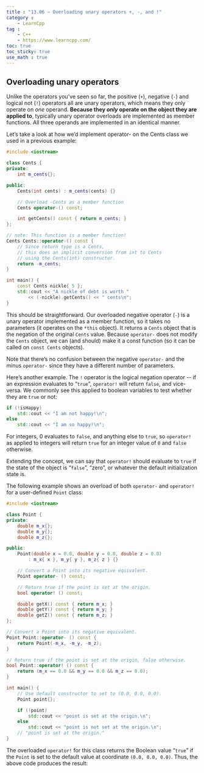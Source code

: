 ```yaml
---
title : "13.06 — Overloading unary operators +, -, and !"
category :
    - LearnCpp
tag : 
    - C++
    - https://www.learncpp.com/
toc: true  
toc_sticky: true 
use_math : true
---
```



## Overloading unary operators

Unlike the operators you’ve seen so far, the positive (`+`), negative (`-`) and logical not (`!`) operators all are unary operators, which means they only operate on *one* operand. **Because they *only* operate on the object they are applied to**, typically unary operator overloads are implemented as member functions. All three operands are implemented in an identical manner.

Let’s take a look at how we’d implement operator- on the Cents class we used in a previous example:

```c++
#include <iostream>

class Cents {
private:
    int m_cents{};

public:
    Cents(int cents) : m_cents(cents) {}

    // Overload -Cents as a member function
    Cents operator-() const;

    int getCents() const { return m_cents; }
};

// note: This function is a member function!
Cents Cents::operator-() const {
    // Since return type is a Cents,
    // this does an implicit conversion from int to Cents
    // using the Cents(int) constructor.
    return -m_cents;
}

int main() {
    const Cents nickle{ 5 };
    std::cout << "A nickle of debt is worth "
        << (-nickle).getCents() << " cents\n";
}
```

This should be straightforward. Our overloaded negative operator (`-`) is a unary operator implemented as a member function, so it takes no parameters (it operates on the `*this` object). It returns a `Cents` object that is the negation of the original `Cents` value. Because `operator-` does not modify the `Cents` object, we can (and should) make it a const function (so it can be called on `const Cents` objects).

Note that there’s no confusion between the negative `operator-` and the minus `operator-` since they have a different number of parameters.

Here’s another example. The `!` operator is the logical negation operator -- if an expression evaluates to “`true`”, `operator!` will return `false`, and vice-versa. We commonly see this applied to boolean variables to test whether they are `true` or not:

```c++
if (!isHappy)
    std::cout << "I am not happy!\n";
else
    std::cout << "I am so happy!\n";
```

For integers, 0 evaluates to `false`, and anything else to `true`, so `operator!` as applied to integers will return `true` for an integer value of `0` and `false` otherwise.

Extending the concept, we can say that `operator!` should evaluate to `true` if the state of the object is “`false`”, “zero”, or whatever the default initialization state is.

The following example shows an overload of both `operator-` and `operator!` for a user-defined `Point` class:

```c++
#include <iostream>

class Point {
private:
    double m_x{};
    double m_y{};
    double m_z{};

public:
    Point(double x = 0.0, double y = 0.0, double z = 0.0)
        : m_x{ x }, m_y{ y }, m_z{ z } {}

    // Convert a Point into its negative equivalent.
    Point operator- () const;

    // Return true if the point is set at the origin.
    bool operator! () const;

    double getX() const { return m_x; }
    double getY() const { return m_y; }
    double getZ() const { return m_z; }
};

// Convert a Point into its negative equivalent.
Point Point::operator- () const {
    return Point(-m_x, -m_y, -m_z);
}

// Return true if the point is set at the origin, false otherwise.
bool Point::operator! () const {
    return (m_x == 0.0 && m_y == 0.0 && m_z == 0.0);
}

int main() {
    // Use default constructor to set to (0.0, 0.0, 0.0).
    Point point{}; 

    if (!point)
        std::cout << "point is set at the origin.\n";
    else
        std::cout << "point is not set at the origin.\n";
    // "point is set at the origin."
}
```

The overloaded `operator!` for this class returns the Boolean value “`true`” if the `Point` is set to the default value at coordinate `(0.0, 0.0, 0.0)`. Thus, the above code produces the result: